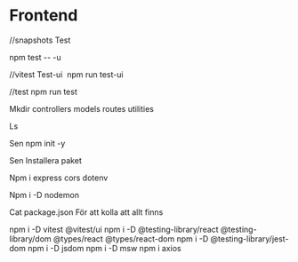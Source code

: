 # Frontend

//snapshots Test

npm test -- -u

//vitest
Test-ui  npm run test-ui

//test
npm run test

Mkdir controllers models routes utilities

Ls

Sen
npm init -y

Sen
Installera paket

Npm i express cors dotenv

Npm i -D nodemon

Cat package.json
För att kolla att allt finns

npm i -D vitest @vitest/ui
npm i -D @testing-library/react @testing-library/dom @types/react @types/react-dom
npm i -D @testing-library/jest-dom
npm i -D jsdom
npm i -D msw
npm i axios
